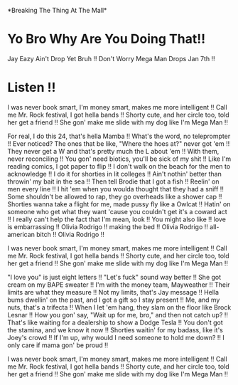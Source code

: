 \*Breaking The Thing At The Mall\*
# Yo Bro Why Are You Doing That‼️
Jay Eazy Ain't Drop Yet Bruh ‼️
Don't Worry Mega Man Drops Jan 7th ‼️
# Listen ‼️

I was never book smart, I'm money smart, makes me more intelligent  ‼️
Call me Mr. Rock festival, I got hella bands ‼️
Shorty cute, and her circle too, told her get a friend ‼️
She gon' make me slide with my dog like I'm Mega Man ‼️

For real, I do this 24, that's hella Mamba ‼️
What's the word, no teleprompter ‼️
Ever noticed? The ones that be like, "Wherе the hoes at?" nevеr got 'em ‼️
They never get a W and that's pretty much the L about 'em ‼️
With them, never reconciling ‼️
You gon' need biotics, you'll be sick of my shit ‼️
Like I'm reading comics, I got paper to flip ‼️
I don't walk on the beach for the men to acknowledge ‼️
I do it for shorties in lit colleges ‼️
Ain't nothin' better than throwin' my bait in the sea ‼️
Then tell Brodie that I got a fish ‼️
Reelin' on men every line ‼️
I hit 'em when you woulda thought that they had a sniff ‼️
Some shouldn't be allowed to rap, they go overheads like a shower cap ‼️
Shorties wanna take a flight for me, made pussy fly like a Owlcat ‼️
Hatin' on someone who get what they want 'cause you couldn't get it's a coward act ‼️
I really can't help the fact that I'm mean, look ‼️
You might also like ‼️
​​love is embarrassing ‼️
Olivia Rodrigo ‼️
​making the bed ‼️
Olivia Rodrigo ‼️
​all-american bitch ‼️
Olivia Rodrigo ‼️

I was never book smart, I'm money smart, makes me more intelligent ‼️
Call me Mr. Rock festival, I got hella bands ‼️
Shorty cute, and her circle too, told her get a friend ‼️
She gon' make me slide with my dog like I'm Mega Man ‼️

"I love you" is just eight letters ‼️
"Let's fuck" sound way better ‼️
She got cream on my BAPE sweater ‼️
I'm with the money team, Mayweather ‼️
Their limits are what they measure ‼️
Not my limits, that's Jay message ‼️
Hella bums dwellin' on the past, and I got a gift so I stay present ‼️
Me, and my nuts, that's a trifecta ‼️
When I let 'em hang, they slam on the floor like Brock Lesnar ‼️
How you gon' say, "Wait up for me, bro," and then not catch up? ‼️
That's like waiting for a dealership to show a Dodge Tesla ‼️
You don't got the stamina, and we know it now ‼️
Shorties waitin' for my badass, like it's Joey's crowd ‼️
If I'm up, why would I need someone to hold me down? ‼️
I only care if mama gon' be proud ‼️

I was never book smart, I'm money smart, makes me more intelligent ‼️
Call me Mr. Rock festival, I got hella bands ‼️
Shorty cute, and her circle too, told her get a friend ‼️
She gon' make me slide with my dog like I'm Mega Man ‼️
